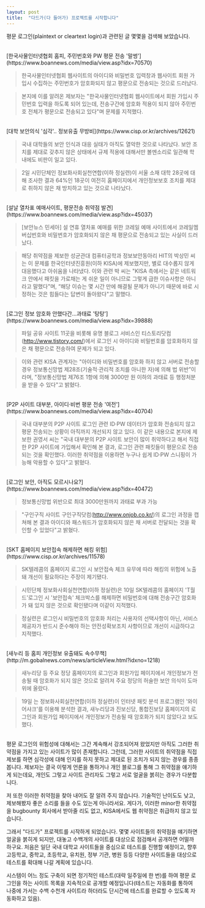 ```yaml
---
layout: post
title:  "다드가(다 들어가) 프로젝트를 시작합니다"
---
```


평문 로그인(plaintext or cleartext login)과 관련된 글 몇몇을 검색해 보았습니다.

<br>
[한국사물인터넷협회 홈피, 주민번호와 PW 평문 전송 '말썽'](https://www.boannews.com/media/view.asp?idx=70570)

> 한국사물인터넷협회 웹사이트의 아이디와 비밀번호 입력창과 웹사이트 회원 가입시 수집하는 주민번호가 암호화되지 않고 평문으로 전송되는 것으로 드러났다. 

> 본지에 이를 알려온 제보자는 "한국사물인터넷협회 웹사이트에서 회원 가입시 주민번호 입력을 하도록 되어 있는데, 전송구간에 암호화 적용이 되지 않아 주민번호 전체가 평문으로 전송되고 있다"며 문제를 지적했다.


<br>
[대학 보안의식 '심각'.. 정보유출 무방비](https://www.cisp.or.kr/archives/12621)
 
> 국내 대학들의 보안 인식과 대응 실태가 아직도 열악한 것으로 나타났다. 보안 조치를 제대로 갖추지 않은 상태에서 규제 적용에 대해서만 볼멘소리로 일관해 학내에도 비판이 일고 있다.

> 2일 시민단체인 정보화사회실천연합(이하 정실련)이 서울 소재 대학 28곳에 대해 조사한 결과 64%인 18곳이 여전히 홈페이지에서 개인정보보호 조치를 제대로 취하지 않은 채 방치하고 있는 것으로 나타났다.


<br>
[설날 열차표 예매사이트, 평문전송 취약점 발견](https://www.boannews.com/media/view.asp?idx=45037)

> [보안뉴스 민세아] 설 연휴 열차표 예매를 위한 코레일 예매 사이트에서 코레일멤버십번호와 비밀번호가 암호화되지 않은 채 평문으로 전송되고 있는 사실이 드러났다.

> 해당 취약점을 제보한 성균관대 컴퓨터공학과 정보보안동아리 HIT의 박상민 씨는 이 문제를 한국인터넷진흥원(이하 KISA)에 제보했지만, 별로 대수롭지 않게 대응했다고 아쉬움을 나타냈다. 이와 관련 박 씨는 "KISA 측에서는 같은 네트워크 안에서 패킷을 가로채는 게 쉬운 일이 아니므로 그렇게 급한 이슈사항은 아니라고 말했다"며, “해당 이슈는 몇 시간 만에 해결될 문제가 아니기 때문에 바로 시정하는 것은 힘들다는 답변이 돌아왔다"고 말했다.

<br>
[로그인 정보 암호화 안했다간...과태료 '탕탕'](https://www.boannews.com/media/view.asp?idx=39888)

> 파일 공유 사이트 11곳을 비롯해 유명 블로그 서비스인 티스토리닷컴(http://www.tistory.com/)에서 로그인 시 아이디와 비밀번호를 암호화하지 않은 채 평문으로 전송하여 문제가 되고 있다.

> 이와 관련 KISA 관계자는 "아이디와 비밀번호를 암호화 하지 않고 서버로 전송할 경우 정보통신망법 제28조(기술적·관리적 조치를 아니한 자)에 의해 법 위반”이라며, "정보통신망법 제76조 1항에 의해 3000만 원 이하의 과태료 등 행정처분을 받을 수 있다"고 밝혔다.

<br>
[P2P 사이트 대부분, 아이디·비번 평문 전송 '여전'](https://www.boannews.com/media/view.asp?idx=40704)

> 국내 대부분의 P2P 사이트 로그인 관련 ID·PW 데이터가 암호화 전송되지 않고 평문 전송되는 상황이 아직까지 개선되지 않고 있다. 이 같은 내용으로 본지에 제보한 권영서 씨는 "국내 대부분의 P2P 사이트 보안이 많이 취약하다고 해서 직접 한 P2P 사이트에 가입해서 확인해 본 결과, 로그인 관련 패킷들이 평문으로 전송되는 것을 확인했다. 이러한 취약점을 이용하면 누구나 쉽게 ID·PW 스니핑이 가능해 악용할 수 있다"고 밝혔다.



<br>
[로그인 보안, 아직도 모르시나요?](https://www.boannews.com/media/view.asp?idx=40472)

> 정보통신망법 위반으로 최대 3000만원까지 과태료 부과 가능

> "구인구직 사이트 구인구직닷컴(http://www.onjob.co.kr/)의 로그인 과정을 캡쳐해 본 결과 아이디와 패스워드가 암호화되지 않은 채 서버로 전달되는 것을 확인할 수 있었다"고 밝혔다.

<br>
[SKT 홈페이지 보안접속 해제하면 해킹 위험](https://www.cisp.or.kr/archives/11578)

> SK텔레콤의 홈페이지 로그인 시 보안접속 체크 유무에 따라 해킹의 위험에 노출돼 개선이 필요하다는 주장이 제기됐다.

> 시민단체 정보화사회실천연합(이하 정실련)은 10일 SK텔레콤의 홈페이지 'T월드'로그인 시 '보안접속' 체크박스를 해제하면 비밀번호에 대해 전송구간 암호화가 돼 있지 않은 것으로 확인됐다며 이같이 지적했다.

> 정실련은 로그인시 비밀번호의 암호화 처리는 사용자의 선택사항이 아닌, 서비스 제공자가 반드시 준수해야 하는 안전성확보조치 사항이므로 개선이 시급하다고 지적했다.

<br>
[새누리 등 홈피 개인정보 유출돼도 속수무책](http://m.gobalnews.com/news/articleView.html?idxno=1218)

> 새누리당 등 주요 정당 홈페이지의 로그인과 회원가입 페이지에서 개인정보가 전송될 때 암호화가 되지 않은 것으로 알려져 주요 정당의 허술한 보안 의식이 도마 위에 올랐다.

> 19일 <CBS>는 정보화사회실천연합(이하 정실련)이 인터넷 패킷 분석 프로그램인 '와이어샤크'를 이용해 분석한 결과, 새누리당과 진보신당, 통합진보당 홈페이지의 로그인과 회원가입 페이지에서 개인정보가 전송될 때 암호화가 되지 않았다고 보도했다.

<br>
평문 로그인의 위험성에 대해서는 그간 계속해서 강조되어져 왔었지만 아직도 그러한 취약점을 가지고 있는 사이트가 많이 존재합니다. 그런데, 그러한 사이트의 취약점을 직접 제보를 하면 심각성에 대해 인지를 하지 못하고 제대로 된 조치가 되지 않는 경우를 종종 봅니다. 제보자는 결국 이렇게 언론을 통하거나 개인 블로그를 통해 그 취약점을 얘기하게 되는데요, 개인도 그렇고 사이트 관리자도 그렇고 서로 얼굴을 붉히는 경우가 다분합니다.

저 또한 이러한 취약점을 찾아 내어도 잘 알려 주지 않습니다. 기술적인 난이도도 낮고, 제보해봤자 좋은 소리를 들을 수도 있는게 아니라서요. 게다가, 이러한 minor한 취약점을 bugbounty 회사에서 받아줄 리도 없고, KISA에서도 웹 취약점은 취급하지 않고 있습니다.

그래서 "다드가" 프로젝트를 시작하게 되었습니다. 몇몇 사이트들의 취약점을 얘기하면 얼굴을 붉히게 되지만, 대놓고 수백개의 사이트를 대상으로 점검해서 공개하면 어떨까 하구요. 처음은 일단 국내 대학교 사이트들을 중심으로 테스트를 진행할 예정이고, 향후 고등학교, 중학교, 초등학교, 유치원, 정부 기관, 병원 등등 다양한 사이트들을 대상으로 테스트를 확대해 나갈 계획에 있습니다.

시스템이 어느 정도 구축이 되면 정기적인 테스트(대략 일주일에 한 번)를 하여 평문 로그인을 하는 사이트 목록을 지속적으로 공개할 예정입니다(테스트는 자동화를 통하여 나중에 가서는 수백 수천개 사이트라 하더라도 단시간에 테스트를 완료할 수 있도록 자동화하고 있음).

